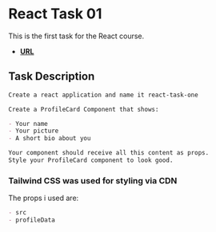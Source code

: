 # React Task 01

This is the first task for the React course.

- **[URL](https://react-task-one-ten.vercel.app/)**

## Task Description

```markdown
Create a react application and name it react-task-one

Create a ProfileCard Component that shows:

- Your name
- Your picture
- A short bio about you

Your component should receive all this content as props.
Style your ProfileCard component to look good.
```

### Tailwind CSS was used for styling via CDN

The props i used are:

```markdown
- src
- profileData
```
